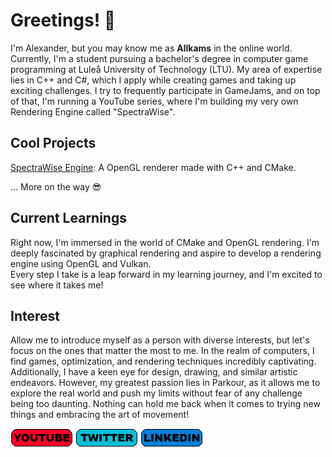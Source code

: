 # Greetings! 👋
I'm Alexander, but you may know me as **Allkams** in the online world. Currently, I'm a student pursuing a bachelor's degree in computer game programming at Luleå University of Technology (LTU). My area of expertise lies in C++ and C#, which I apply while creating games and taking up exciting challenges. I try to frequently participate in GameJams, and on top of that, I'm running a YouTube series, where I'm building my very own Rendering Engine called "SpectraWise".

## Cool Projects
[SpectraWise Engine](https://github.com/Allkams/SpectraWise-Engine): A OpenGL renderer made with C++ and CMake.

... More on the way 😎

## Current Learnings
Right now, I'm immersed in the world of CMake and OpenGL rendering. I'm deeply fascinated by graphical rendering and aspire to develop a rendering engine using OpenGL and Vulkan.  
Every step I take is a leap forward in my learning journey, and I'm excited to see where it takes me!

## Interest 
Allow me to introduce myself as a person with diverse interests, but let's focus on the ones that matter the most to me. In the realm of computers, I find games, optimization, and rendering techniques incredibly captivating. Additionally, I have a keen eye for design, drawing, and similar artistic endeavors. However, my greatest passion lies in Parkour, as it allows me to explore the real world and push my limits without fear of any challenge being too daunting. Nothing can hold me back when it comes to trying new things and embracing the art of movement!

[![](https://github.com/Allkams/Allkams/blob/main/img/Youtube.png)](https://www.youtube.com/channel/UC3mUg0X1zrp-xnoNbtFm7bQ)
[![](https://github.com/Allkams/Allkams/blob/main/img/Twitter.png)](https://twitter.com/Allkams)
[![](https://github.com/Allkams/Allkams/blob/main/img/LinkedIn.png)](https://www.linkedin.com/in/alexander-marklund-95b0b821b/)

